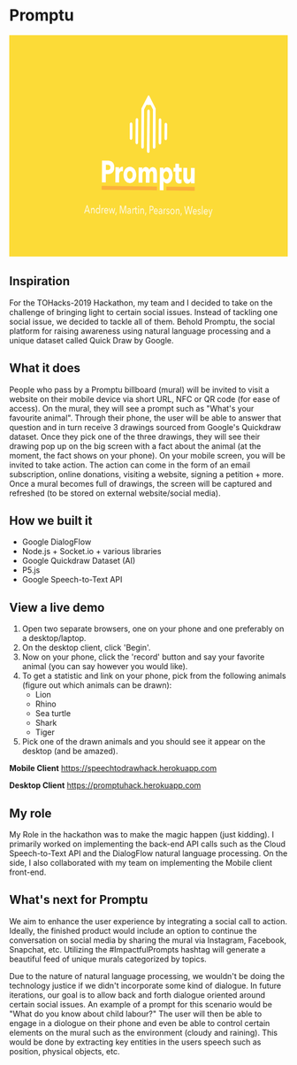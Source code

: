 # Promptu

<p align="center">
  <img width="auto" height="400" src="images/promptu.png">
</p>

## Inspiration

For the TOHacks-2019 Hackathon, my team and I decided to take on the challenge of bringing light to certain social issues. Instead of tackling one social issue, we decided to tackle all of them. Behold Promptu, the social platform for raising awareness using natural language processing and a unique dataset called Quick Draw by Google.

## What it does

People who pass by a Promptu billboard (mural) will be invited to visit a website on their mobile device via short URL, NFC or QR code (for ease of access). On the mural, they will see a prompt such as "What's your favourite animal". Through their phone, the user will be able to answer that question and in turn receive 3 drawings sourced from Google's Quickdraw dataset. Once they pick one of the three drawings, they will see their drawing pop up on the big screen with a fact about the animal (at the moment, the fact shows on your phone). On your mobile screen, you will be invited to take action. The action can come in the form of an email subscription, online donations, visiting a website, signing a petition + more. Once a mural becomes full of drawings, the screen will be captured and refreshed (to be stored on external website/social media).

## How we built it

- Google DialogFlow
- Node.js + Socket.io + various libraries
- Google Quickdraw Dataset (AI)
- P5.js
- Google Speech-to-Text API

## View a live demo

1. Open two separate browsers, one on your phone and one preferably on a desktop/laptop.
2. On the desktop client, click 'Begin'.
3. Now on your phone, click the 'record' button and say your favorite animal (you can say however you would like).
4. To get a statistic and link on your phone, pick from the following animals (figure out which animals can be drawn):
    * Lion
    * Rhino
    * Sea turtle
    * Shark
    * Tiger
5. Pick one of the drawn animals and you should see it appear on the desktop (and be amazed).

<b>Mobile Client</b>
https://speechtodrawhack.herokuapp.com

<b>Desktop Client</b>
https://promptuhack.herokuapp.com

## My role

My Role in the hackathon was to make the magic happen (just kidding). I primarily worked on implementing the back-end API calls such as the Cloud Speech-to-Text API and the DialogFlow natural language processing. On the side, I also collaborated with my team on implementing the Mobile client front-end.

## What's next for Promptu

We aim to enhance the user experience by integrating a social call to action. Ideally, the finished product would include an option to continue the conversation on social media by sharing the mural via Instagram, Facebook, Snapchat, etc. Utilizing the #ImpactfulPrompts hashtag will generate a beautiful feed of unique murals categorized by topics.

Due to the nature of natural language processing, we wouldn't be doing the technology justice if we didn't incorporate some kind of dialogue. In future iterations, our goal is to allow back and forth dialogue oriented around certain social issues. An example of a prompt for this scenario would be "What do you know about child labour?" The user will then be able to engage in a diologue on their phone and even be able to control certain elements on the mural such as the environment (cloudy and raining). This would be done by extracting key entities in the users speech such as position, physical objects, etc.


